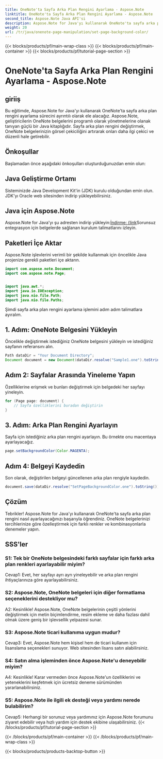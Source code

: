 ```yaml
---
title: OneNote'ta Sayfa Arka Plan Rengini Ayarlama - Aspose.Note
linktitle: OneNote'ta Sayfa Arka Plan Rengini Ayarlama - Aspose.Note
second_title: Aspose.Note Java API'si
description: Aspose.Note for Java'yı kullanarak OneNote'ta sayfa arka plan rengini zahmetsizce nasıl ayarlayacağınızı öğrenin. Bu basit eğitimle belgelerinizin görsel çekiciliğini artırın.
weight: 20
url: /tr/java/onenote-page-manipulation/set-page-background-color/
---
```


{{< blocks/products/pf/main-wrap-class >}}
{{< blocks/products/pf/main-container >}}
{{< blocks/products/pf/tutorial-page-section >}}

# OneNote'ta Sayfa Arka Plan Rengini Ayarlama - Aspose.Note

## giriiş

Bu eğitimde, Aspose.Note for Java'yı kullanarak OneNote'ta sayfa arka plan rengini ayarlama sürecini ayrıntılı olarak ele alacağız. Aspose.Note, geliştiricilerin OneNote belgelerini programlı olarak yönetmelerine olanak tanıyan güçlü bir Java kitaplığıdır. Sayfa arka plan rengini değiştirmek, OneNote belgelerinizin görsel çekiciliğini artırarak onları daha ilgi çekici ve düzenli hale getirebilir.

## Önkoşullar

Başlamadan önce aşağıdaki önkoşulları oluşturduğunuzdan emin olun:

## Java Geliştirme Ortamı

Sisteminizde Java Development Kit'in (JDK) kurulu olduğundan emin olun. JDK'yı Oracle web sitesinden indirip yükleyebilirsiniz.

## Java için Aspose.Note

 Aspose.Note for Java'yı şu adresten indirip yükleyin:[İndirme: {link](https://releases.aspose.com/note/java/)Sorunsuz entegrasyon için belgelerde sağlanan kurulum talimatlarını izleyin.

## Paketleri İçe Aktar

Aspose.Note işlevlerini verimli bir şekilde kullanmak için öncelikle Java projenize gerekli paketleri içe aktarın.

```java
import com.aspose.note.Document;
import com.aspose.note.Page;


import java.awt.*;
import java.io.IOException;
import java.nio.file.Path;
import java.nio.file.Paths;
```

Şimdi sayfa arka plan rengini ayarlama işlemini adım adım talimatlara ayıralım.

## 1. Adım: OneNote Belgesini Yükleyin

Öncelikle değiştirmek istediğiniz OneNote belgesini yükleyin ve istediğiniz sayfanın referansını alın.

```java
Path dataDir = "Your Document Directory";
Document document = new Document(dataDir.resolve("Sample1.one").toString());
```

## Adım 2: Sayfalar Arasında Yineleme Yapın

Özelliklerine erişmek ve bunları değiştirmek için belgedeki her sayfayı yineleyin.

```java
for (Page page: document) {
    // Sayfa özelliklerini buradan değiştirin
}
```

## 3. Adım: Arka Plan Rengini Ayarlayın

Sayfa için istediğiniz arka plan rengini ayarlayın. Bu örnekte onu macentaya ayarlayacağız.

```java
page.setBackgroundColor(Color.MAGENTA);
```

## Adım 4: Belgeyi Kaydedin

Son olarak, değiştirilen belgeyi güncellenen arka plan rengiyle kaydedin.

```java
document.save(dataDir.resolve("SetPageBackgroundColor.one").toString());
```

## Çözüm

Tebrikler! Aspose.Note for Java'yı kullanarak OneNote'ta sayfa arka plan rengini nasıl ayarlayacağınızı başarıyla öğrendiniz. OneNote belgelerinizi tercihlerinize göre özelleştirmek için farklı renkler ve kombinasyonlarla denemeler yapın.

## SSS'ler

### S1: Tek bir OneNote belgesindeki farklı sayfalar için farklı arka plan renkleri ayarlayabilir miyim?

Cevap1: Evet, her sayfayı ayrı ayrı yineleyebilir ve arka plan rengini ihtiyaçlarınıza göre ayarlayabilirsiniz.

### S2: Aspose.Note, OneNote belgeleri için diğer formatlama seçeneklerini destekliyor mu?

A2: Kesinlikle! Aspose.Note, OneNote belgelerinin çeşitli yönlerini değiştirmek için metin biçimlendirme, resim ekleme ve daha fazlası dahil olmak üzere geniş bir işlevsellik yelpazesi sunar.

### S3: Aspose.Note ticari kullanıma uygun mudur?

Cevap3: Evet, Aspose.Note hem kişisel hem de ticari kullanım için lisanslama seçenekleri sunuyor. Web sitesinden lisans satın alabilirsiniz.

### S4: Satın alma işleminden önce Aspose.Note'u deneyebilir miyim?

A4: Kesinlikle! Karar vermeden önce Aspose.Note'un özelliklerini ve yeteneklerini keşfetmek için ücretsiz deneme sürümünden yararlanabilirsiniz.

### S5: Aspose.Note ile ilgili ek desteği veya yardımı nerede bulabilirim?

Cevap5: Herhangi bir sorunuz veya yardımınız için Aspose.Note forumunu ziyaret edebilir veya hızlı yardım için destek ekibine ulaşabilirsiniz.
{{< /blocks/products/pf/tutorial-page-section >}}

{{< /blocks/products/pf/main-container >}}
{{< /blocks/products/pf/main-wrap-class >}}

{{< blocks/products/products-backtop-button >}}
